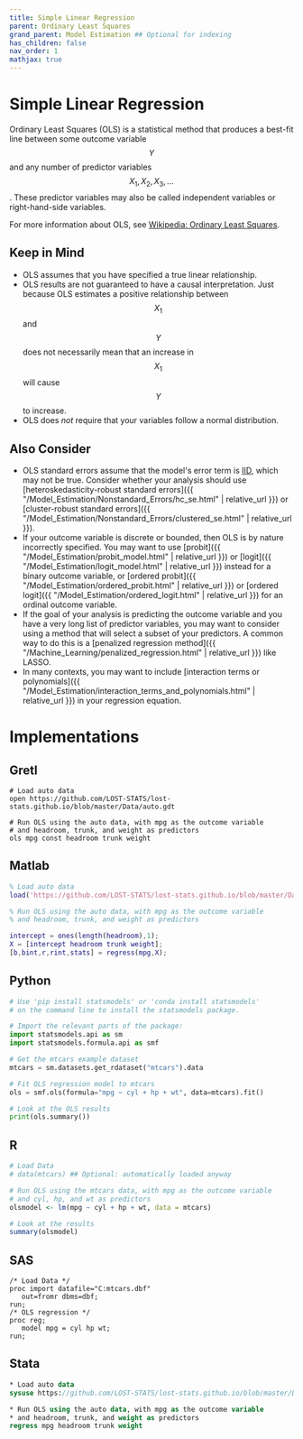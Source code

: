 ```yaml
---
title: Simple Linear Regression
parent: Ordinary Least Squares
grand_parent: Model Estimation ## Optional for indexing
has_children: false
nav_order: 1
mathjax: true
---
```


# Simple Linear Regression

Ordinary Least Squares (OLS) is a statistical method that produces a best-fit line between some outcome variable $$Y$$ and any number of predictor variables $$X_1, X_2, X_3, ...$$. These predictor variables may also be called independent variables or right-hand-side variables.

For more information about OLS, see [Wikipedia: Ordinary Least Squares](https://en.wikipedia.org/wiki/Ordinary_least_squares).

## Keep in Mind

- OLS assumes that you have specified a true linear relationship.
- OLS results are not guaranteed to have a causal interpretation. Just because OLS estimates a positive relationship between $$X_1$$ and $$Y$$ does not necessarily mean that an increase in $$X_1$$ will cause $$Y$$ to increase.
- OLS does *not* require that your variables follow a normal distribution.

## Also Consider

- OLS standard errors assume that the model's error term is [IID](https://en.wikipedia.org/wiki/Independent_and_identically_distributed_random_variables), which may not be true. Consider whether your analysis should use [heteroskedasticity-robust standard errors]({{ "/Model_Estimation/Nonstandard_Errors/hc_se.html" | relative_url }}) or [cluster-robust standard errors]({{ "/Model_Estimation/Nonstandard_Errors/clustered_se.html" | relative_url }}).
- If your outcome variable is discrete or bounded, then OLS is by nature incorrectly specified. You may want to use [probit]({{ "/Model_Estimation/probit_model.html" | relative_url }}) or [logit]({{ "/Model_Estimation/logit_model.html" | relative_url }}) instead for a binary outcome variable, or [ordered probit]({{ "/Model_Estimation/ordered_probit.html" | relative_url }}) or [ordered logit]({{ "/Model_Estimation/ordered_logit.html" | relative_url }}) for an ordinal outcome variable.
- If the goal of your analysis is predicting the outcome variable and you have a very long list of predictor variables, you may want to consider using a method that will select a subset of your predictors. A common way to do this is a [penalized regression method]({{ "/Machine_Learning/penalized_regression.html" | relative_url }}) like LASSO.
- In many contexts, you may want to include [interaction terms or polynomials]({{ "/Model_Estimation/interaction_terms_and_polynomials.html" | relative_url }}) in your regression equation.

# Implementations


## Gretl

```gretl
# Load auto data
open https://github.com/LOST-STATS/lost-stats.github.io/blob/master/Data/auto.gdt

# Run OLS using the auto data, with mpg as the outcome variable
# and headroom, trunk, and weight as predictors
ols mpg const headroom trunk weight
```

## Matlab

```matlab
% Load auto data
load('https://github.com/LOST-STATS/lost-stats.github.io/blob/master/Data/auto.mat')

% Run OLS using the auto data, with mpg as the outcome variable
% and headroom, trunk, and weight as predictors

intercept = ones(length(headroom),1);
X = [intercept headroom trunk weight];
[b,bint,r,rint,stats] = regress(mpg,X);
```

## Python

```python
# Use 'pip install statsmodels' or 'conda install statsmodels'
# on the command line to install the statsmodels package.

# Import the relevant parts of the package:
import statsmodels.api as sm
import statsmodels.formula.api as smf

# Get the mtcars example dataset
mtcars = sm.datasets.get_rdataset("mtcars").data

# Fit OLS regression model to mtcars
ols = smf.ols(formula="mpg ~ cyl + hp + wt", data=mtcars).fit()

# Look at the OLS results
print(ols.summary())

```

## R

```r
# Load Data
# data(mtcars) ## Optional: automatically loaded anyway

# Run OLS using the mtcars data, with mpg as the outcome variable
# and cyl, hp, and wt as predictors
olsmodel <- lm(mpg ~ cyl + hp + wt, data = mtcars)

# Look at the results
summary(olsmodel)

```

## SAS

```sas
/* Load Data */
proc import datafile="C:mtcars.dbf"
   out=fromr dbms=dbf;
run;
/* OLS regression */
proc reg;
   model mpg = cyl hp wt;
run;
```

## Stata

```stata
* Load auto data
sysuse https://github.com/LOST-STATS/lost-stats.github.io/blob/master/Data/auto.dta

* Run OLS using the auto data, with mpg as the outcome variable
* and headroom, trunk, and weight as predictors
regress mpg headroom trunk weight
```
